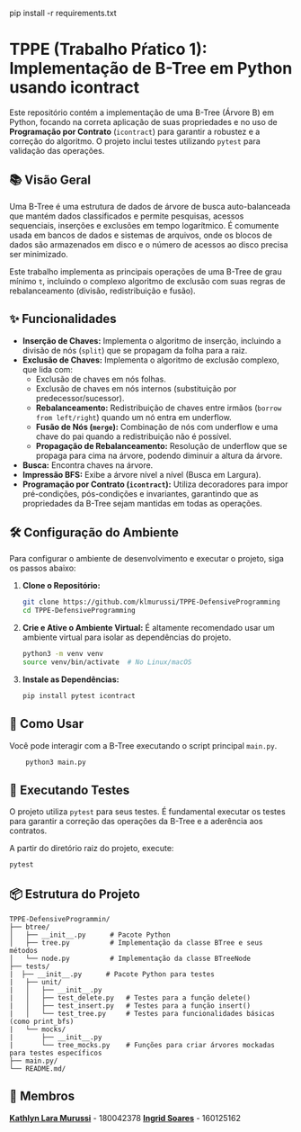 pip install -r requirements.txt

# TPPE (Trabalho Pŕatico 1): Implementação de B-Tree em Python usando icontract

Este repositório contém a implementação de uma B-Tree (Árvore B) em Python, focando na correta aplicação de suas propriedades e no uso de **Programação por Contrato** (`icontract`) para garantir a robustez e a correção do algoritmo. O projeto inclui testes utilizando `pytest` para validação das operações.

## 📚 Visão Geral

Uma B-Tree é uma estrutura de dados de árvore de busca auto-balanceada que mantém dados classificados e permite pesquisas, acessos sequenciais, inserções e exclusões em tempo logarítmico. É comumente usada em bancos de dados e sistemas de arquivos, onde os blocos de dados são armazenados em disco e o número de acessos ao disco precisa ser minimizado.

Este trabalho implementa as principais operações de uma B-Tree de grau mínimo `t`, incluindo o complexo algoritmo de exclusão com suas regras de rebalanceamento (divisão, redistribuição e fusão).

## ✨ Funcionalidades

  * **Inserção de Chaves:** Implementa o algoritmo de inserção, incluindo a divisão de nós (`split`) que se propagam da folha para a raiz.
  * **Exclusão de Chaves:** Implementa o algoritmo de exclusão complexo, que lida com:
      * Exclusão de chaves em nós folhas.
      * Exclusão de chaves em nós internos (substituição por predecessor/sucessor).
      * **Rebalanceamento:** Redistribuição de chaves entre irmãos (`borrow from left/right`) quando um nó entra em underflow.
      * **Fusão de Nós (`merge`):** Combinação de nós com underflow e uma chave do pai quando a redistribuição não é possível.
      * **Propagação de Rebalanceamento:** Resolução de underflow que se propaga para cima na árvore, podendo diminuir a altura da árvore.
  * **Busca:** Encontra chaves na árvore.
  * **Impressão BFS:** Exibe a árvore nível a nível (Busca em Largura).
  * **Programação por Contrato (`icontract`):** Utiliza decoradores para impor pré-condições, pós-condições e invariantes, garantindo que as propriedades da B-Tree sejam mantidas em todas as operações.

## 🛠️ Configuração do Ambiente

Para configurar o ambiente de desenvolvimento e executar o projeto, siga os passos abaixo:

1.  **Clone o Repositório:**

    ```bash
    git clone https://github.com/klmurussi/TPPE-DefensiveProgramming
    cd TPPE-DefensiveProgramming
    ```

2.  **Crie e Ative o Ambiente Virtual:**
    É altamente recomendado usar um ambiente virtual para isolar as dependências do projeto.

    ```bash
    python3 -m venv venv
    source venv/bin/activate  # No Linux/macOS
    ```

3.  **Instale as Dependências:**

    ```bash
    pip install pytest icontract
    ```

## 🚀 Como Usar

Você pode interagir com a B-Tree executando o script principal `main.py`.

```bash
    python3 main.py
```

## 🧪 Executando Testes

O projeto utiliza `pytest` para seus testes. É fundamental executar os testes para garantir a correção das operações da B-Tree e a aderência aos contratos.

A partir do diretório raiz do projeto, execute:

```bash
pytest
```

## 📦 Estrutura do Projeto

```
TPPE-DefensiveProgrammin/
├── btree/
│   ├── __init__.py      # Pacote Python
│   ├── tree.py          # Implementação da classe BTree e seus métodos
│   └── node.py          # Implementação da classe BTreeNode
├── tests/
|  ├── __init__.py      # Pacote Python para testes
|   ├── unit/
|   │   ├── __init__.py
|   │   ├── test_delete.py   # Testes para a função delete()
|   │   ├── test_insert.py   # Testes para a função insert()
|   │   └── test_tree.py     # Testes para funcionalidades básicas (como print_bfs)
|   └── mocks/
|       ├── __init__.py
|       └── tree_mocks.py    # Funções para criar árvores mockadas para testes específicos
├── main.py/
└── README.md/
```

## 👥 Membros

**[Kathlyn Lara Murussi](https://github.com/klmurussi)** - 180042378
**[Ingrid Soares](https://github.com/ingrdsoares)** - 160125162
